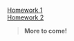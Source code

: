 [Homework 1](https://kirossa.github.io/homeworks/homework-1/)<br/>
[Homework 2](https://kirossa.github.io/homeworks/homework-2/)<br/>

> **More to come!**
